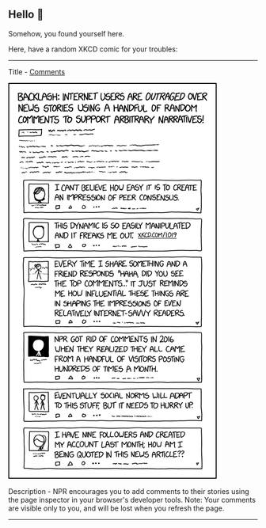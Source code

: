 ## Hello 👀

Somehow, you found yourself here.

Here, have a random XKCD comic for your troubles:

-----------------------------------

Title - [Comments](https://xkcd.com/2159)

![Comments](./random_comic.png)

Description - NPR encourages you to add comments to their stories using the page inspector in your browser's developer tools. Note: Your comments are visible only to you, and will be lost when you refresh the page.

-----------------------------------